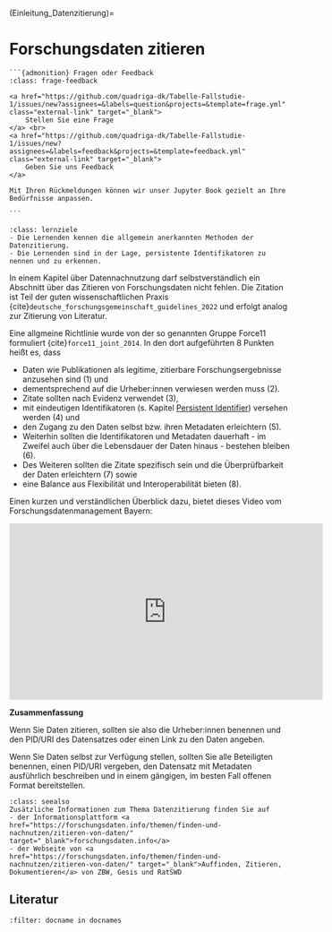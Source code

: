 (Einleitung_Datenzitierung)=
# Forschungsdaten zitieren

````{margin}
```{admonition} Fragen oder Feedback 
:class: frage-feedback

<a href="https://github.com/quadriga-dk/Tabelle-Fallstudie-1/issues/new?assignees=&labels=question&projects=&template=frage.yml" class="external-link" target="_blank">
    Stellen Sie eine Frage
</a> <br>
<a href="https://github.com/quadriga-dk/Tabelle-Fallstudie-1/issues/new?assignees=&labels=feedback&projects=&template=feedback.yml" class="external-link" target="_blank">
    Geben Sie uns Feedback
</a>

Mit Ihren Rückmeldungen können wir unser Jupyter Book gezielt an Ihre Bedürfnisse anpassen.

```
````

```{admonition} Lernziel: Datenzitierung und PID
:class: lernziele
- Die Lernenden kennen die allgemein anerkannten Methoden der Datenzitierung.
- Die Lernenden sind in der Lage, persistente Identifikatoren zu nennen und zu erkennen.
``` 

In einem Kapitel über Datennachnutzung darf selbstverständlich ein Abschnitt über das Zitieren von Forschungsdaten nicht fehlen. Die Zitation ist Teil der guten wissenschaftlichen Praxis {cite}`deutsche_forschungsgemeinschaft_guidelines_2022` und erfolgt analog zur Zitierung von Literatur. 

Eine allgmeine Richtlinie wurde von der so genannten Gruppe Force11 formuliert {cite}`force11_joint_2014`. In den dort aufgeführten 8 Punkten heißt es, dass 
- Daten wie Publikationen als legitime, zitierbare Forschungsergebnisse anzusehen sind (1) und
- dementsprechend auf die Urheber:innen verwiesen werden muss (2).
- Zitate sollten nach Evidenz verwendet (3),
- mit eindeutigen Identifikatoren (s. Kapitel [Persistent Identifier](PID)) versehen werden (4) und
- den Zugang zu den Daten selbst bzw. ihren Metadaten erleichtern (5).
- Weiterhin sollten die Identifikatoren und Metadaten dauerhaft - im Zweifel auch über die Lebensdauer der Daten hinaus - bestehen bleiben (6).
- Des Weiteren sollten die Zitate spezifisch sein und die Überprüfbarkeit der Daten erleichtern (7) sowie
- eine Balance aus Flexibilität und Interoperabilität bieten (8).

Einen kurzen und verständlichen Überblick dazu, bietet dieses Video vom Forschungsdatenmanagement Bayern:  



<iframe width="560" height="315" src="https://www.youtube.com/embed/WBiZydSV-m0?si=" title="YouTube video player" frameborder="0" allow="accelerometer; autoplay; clipboard-write; encrypted-media; gyroscope; picture-in-picture; web-share" referrerpolicy="strict-origin-when-cross-origin" allowfullscreen></iframe>

**Zusammenfassung**

Wenn Sie Daten zitieren, sollten sie also die Urheber:innen benennen und den PID/URI des Datensatzes oder einen Link zu den Daten angeben.

Wenn Sie Daten selbst zur Verfügung stellen, sollten Sie alle Beteiligten benennen, einen PID/URI vergeben, den Datensatz mit Metadaten ausführlich beschreiben und in einem gängigen, im besten Fall offenen Format bereitstellen.  


```{admonition} Weitere Informationen
:class: seealso
Zusätzliche Informationen zum Thema Datenzitierung finden Sie auf
- der Informationsplattform <a href="https://forschungsdaten.info/themen/finden-und-nachnutzen/zitieren-von-daten/" target="_blank">forschungsdaten.info</a>
- der Webseite von <a href="https://forschungsdaten.info/themen/finden-und-nachnutzen/zitieren-von-daten/" target="_blank">Auffinden, Zitieren, Dokumentieren</a> von ZBW, Gesis und RatSWD
```  

## Literatur
```{bibliography}
:filter: docname in docnames
```